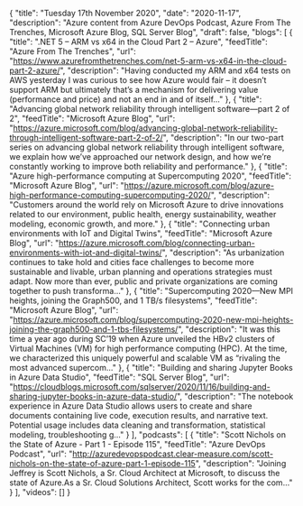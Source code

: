 {
  "title": "Tuesday 17th November 2020",
  "date": "2020-11-17",
  "description": "Azure content from Azure DevOps Podcast, Azure From The Trenches, Microsoft Azure Blog, SQL Server Blog",
  "draft": false,
  "blogs": [
    {
      "title": ".NET 5 – ARM vs x64 in the Cloud Part 2 – Azure",
      "feedTitle": "Azure From The Trenches",
      "url": "https://www.azurefromthetrenches.com/net-5-arm-vs-x64-in-the-cloud-part-2-azure/",
      "description": "Having conducted my ARM and x64 tests on AWS yesterday I was curious to see how Azure would fair – it doesn’t support ARM but ultimately that’s a mechanism for delivering value (performance and price) and not an end in and of itself..."
    },
    {
      "title": "Advancing global network reliability through intelligent software—part 2 of 2",
      "feedTitle": "Microsoft Azure Blog",
      "url": "https://azure.microsoft.com/blog/advancing-global-network-reliability-through-intelligent-software-part-2-of-2/",
      "description": "In our two-part series on advancing global network reliability through intelligent software, we explain how we’ve approached our network design, and how we’re constantly working to improve both reliability and performance."
    },
    {
      "title": "Azure high-performance computing at Supercomputing 2020",
      "feedTitle": "Microsoft Azure Blog",
      "url": "https://azure.microsoft.com/blog/azure-high-performance-computing-supercomputing-2020/",
      "description": "Customers around the world rely on Microsoft Azure to drive innovations related to our environment, public health, energy sustainability, weather modeling, economic growth, and more."
    },
    {
      "title": "Connecting urban environments with IoT and Digital Twins",
      "feedTitle": "Microsoft Azure Blog",
      "url": "https://azure.microsoft.com/blog/connecting-urban-environments-with-iot-and-digital-twins/",
      "description": "As urbanization continues to take hold and cities face challenges to become more sustainable and livable, urban planning and operations strategies must adapt. Now more than ever, public and private organizations are coming together to push transforma..."
    },
    {
      "title": "Supercomputing 2020—New MPI heights, joining the Graph500, and 1 TB/s filesystems",
      "feedTitle": "Microsoft Azure Blog",
      "url": "https://azure.microsoft.com/blog/supercomputing-2020-new-mpi-heights-joining-the-graph500-and-1-tbs-filesystems/",
      "description": "It was this time a year ago during SC’19 when Azure unveiled the HBv2 clusters of Virtual Machines (VM) for high performance computing (HPC). At the time, we characterized this uniquely powerful and scalable VM as “rivaling the most advanced supercom..."
    },
    {
      "title": "Building and sharing Jupyter Books in Azure Data Studio",
      "feedTitle": "SQL Server Blog",
      "url": "https://cloudblogs.microsoft.com/sqlserver/2020/11/16/building-and-sharing-jupyter-books-in-azure-data-studio/",
      "description": "The notebook experience in Azure Data Studio allows users to create and share documents containing live code, execution results, and narrative text. Potential usage includes data cleaning and transformation, statistical modeling, troubleshooting g..."
    }
  ],
  "podcasts": [
    {
      "title": "Scott Nichols on the State of Azure - Part 1 - Episode 115",
      "feedTitle": "Azure DevOps Podcast",
      "url": "http://azuredevopspodcast.clear-measure.com/scott-nichols-on-the-state-of-azure-part-1-episode-115",
      "description": "Joining Jeffrey is Scott Nichols, a Sr. Cloud Architect at Microsoft, to discuss the state of Azure.As a Sr. Cloud Solutions Architect, Scott works for the com..."
    }
  ],
  "videos": []
}
